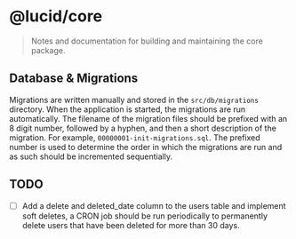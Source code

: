 # @lucid/core

> Notes and documentation for building and maintaining the core package.

## Database & Migrations

Migrations are written manually and stored in the `src/db/migrations` directory. When the application is started, the migrations are run automatically. The filename of the migration files should be prefixed with an 8 digit number, followed by a hyphen, and then a short description of the migration. For example, `00000001-init-migrations.sql`. The prefixed number is used to determine the order in which the migrations are run and as such should be incremented sequentially.

## TODO

- [ ] Add a delete and deleted_date column to the users table and implement soft deletes, a CRON job should be run periodically to permanently delete users that have been deleted for more than 30 days.
